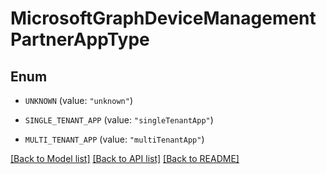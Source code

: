# MicrosoftGraphDeviceManagementPartnerAppType

## Enum


* `UNKNOWN` (value: `"unknown"`)

* `SINGLE_TENANT_APP` (value: `"singleTenantApp"`)

* `MULTI_TENANT_APP` (value: `"multiTenantApp"`)


[[Back to Model list]](../README.md#documentation-for-models) [[Back to API list]](../README.md#documentation-for-api-endpoints) [[Back to README]](../README.md)


